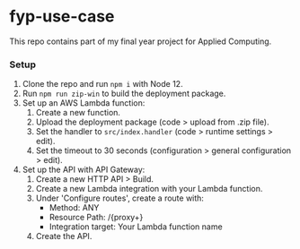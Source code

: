# fyp-use-case

This repo contains part of my final year project for Applied Computing.

### Setup

1. Clone the repo and run `npm i` with Node 12.
2. Run `npm run zip-win` to build the deployment package.
3. Set up an AWS Lambda function:
    1. Create a new function.
    2. Upload the deployment package (code > upload from .zip file).
    3. Set the handler to `src/index.handler` (code > runtime settings > edit).
    4. Set the timeout to 30 seconds (configuration > general configuration > edit).
4. Set up the API with API Gateway:
    1. Create a new HTTP API > Build.
    2. Create a new Lambda integration with your Lambda function.
    3. Under 'Configure routes', create a route with:
        * Method: ANY
        * Resource Path: /{proxy+}
        * Integration target: Your Lambda function name
    4. Create the API.
